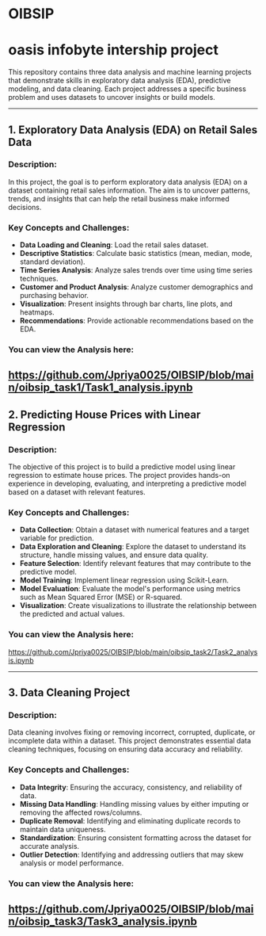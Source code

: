 # OIBSIP 
# oasis infobyte intership project

This repository contains three data analysis and machine learning projects that demonstrate skills in exploratory data analysis (EDA), predictive modeling, and data cleaning. Each project addresses a specific business problem and uses datasets to uncover insights or build models.

---

## 1. Exploratory Data Analysis (EDA) on Retail Sales Data

### Description:
In this project, the goal is to perform exploratory data analysis (EDA) on a dataset containing retail sales information. The aim is to uncover patterns, trends, and insights that can help the retail business make informed decisions.

### Key Concepts and Challenges:
- **Data Loading and Cleaning**: Load the retail sales dataset.
- **Descriptive Statistics**: Calculate basic statistics (mean, median, mode, standard deviation).
- **Time Series Analysis**: Analyze sales trends over time using time series techniques.
- **Customer and Product Analysis**: Analyze customer demographics and purchasing behavior.
- **Visualization**: Present insights through bar charts, line plots, and heatmaps.
- **Recommendations**: Provide actionable recommendations based on the EDA.

### You can view the Analysis here:
https://github.com/Jpriya0025/OIBSIP/blob/main/oibsip_task1/Task1_analysis.ipynb
---

## 2. Predicting House Prices with Linear Regression

### Description:
The objective of this project is to build a predictive model using linear regression to estimate house prices. The project provides hands-on experience in developing, evaluating, and interpreting a predictive model based on a dataset with relevant features.

### Key Concepts and Challenges:
- **Data Collection**: Obtain a dataset with numerical features and a target variable for prediction.
- **Data Exploration and Cleaning**: Explore the dataset to understand its structure, handle missing values, and ensure data quality.
- **Feature Selection**: Identify relevant features that may contribute to the predictive model.
- **Model Training**: Implement linear regression using Scikit-Learn.
- **Model Evaluation**: Evaluate the model's performance using metrics such as Mean Squared Error (MSE) or R-squared.
- **Visualization**: Create visualizations to illustrate the relationship between the predicted and actual values.

### You can view the Analysis here:
https://github.com/Jpriya0025/OIBSIP/blob/main/oibsip_task2/Task2_analysis.ipynb

---

## 3. Data Cleaning Project

### Description:
Data cleaning involves fixing or removing incorrect, corrupted, duplicate, or incomplete data within a dataset. This project demonstrates essential data cleaning techniques, focusing on ensuring data accuracy and reliability.

### Key Concepts and Challenges:
- **Data Integrity**: Ensuring the accuracy, consistency, and reliability of data.
- **Missing Data Handling**: Handling missing values by either imputing or removing the affected rows/columns.
- **Duplicate Removal**: Identifying and eliminating duplicate records to maintain data uniqueness.
- **Standardization**: Ensuring consistent formatting across the dataset for accurate analysis.
- **Outlier Detection**: Identifying and addressing outliers that may skew analysis or model performance.

### You can view the Analysis here:
https://github.com/Jpriya0025/OIBSIP/blob/main/oibsip_task3/Task3_analysis.ipynb
---

